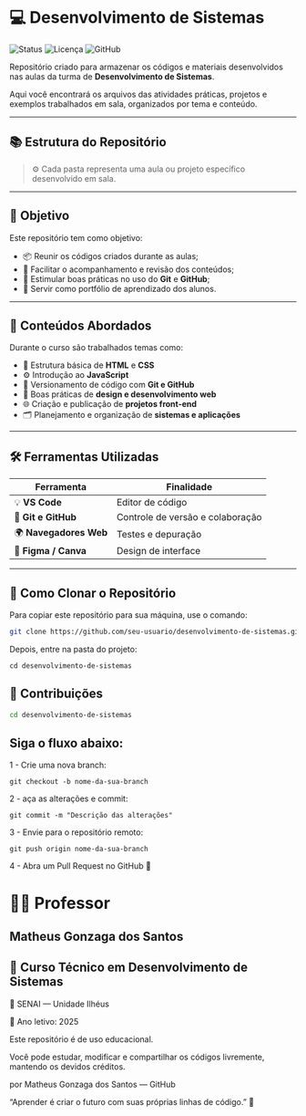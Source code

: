 # 💻 Desenvolvimento de Sistemas

![Status](https://img.shields.io/badge/Status-Em%20Desenvolvimento-blue)
![Licença](https://img.shields.io/badge/Licen%C3%A7a-Educacional-green)
![GitHub](https://img.shields.io/badge/Feito%20com-%E2%9D%A4%EF%B8%8F%20no%20SENAI-red)

Repositório criado para armazenar os códigos e materiais desenvolvidos nas aulas da turma de **Desenvolvimento de Sistemas**.

Aqui você encontrará os arquivos das atividades práticas, projetos e exemplos trabalhados em sala, organizados por tema e conteúdo.

---

## 📚 Estrutura do Repositório


> ⚙️ Cada pasta representa uma aula ou projeto específico desenvolvido em sala.

---

## 🚀 Objetivo

Este repositório tem como objetivo:

- 📦 Reunir os códigos criados durante as aulas;  
- 📘 Facilitar o acompanhamento e revisão dos conteúdos;  
- 🔄 Estimular boas práticas no uso do **Git** e **GitHub**;  
- 💼 Servir como portfólio de aprendizado dos alunos.

---

## 🧠 Conteúdos Abordados

Durante o curso são trabalhados temas como:

- 🧱 Estrutura básica de **HTML** e **CSS**  
- ⚙️ Introdução ao **JavaScript**  
- 🔀 Versionamento de código com **Git e GitHub**  
- 🎨 Boas práticas de **design e desenvolvimento web**  
- 🌐 Criação e publicação de **projetos front-end**  
- 🗂️ Planejamento e organização de **sistemas e aplicações**  

---

## 🛠️ Ferramentas Utilizadas

| Ferramenta | Finalidade |
|-------------|------------|
| 💡 **VS Code** | Editor de código |
| 🧭 **Git e GitHub** | Controle de versão e colaboração |
| 🌍 **Navegadores Web** | Testes e depuração |
| 🎨 **Figma / Canva** | Design de interface |

---

## 📄 Como Clonar o Repositório

Para copiar este repositório para sua máquina, use o comando:

```bash
git clone https://github.com/seu-usuario/desenvolvimento-de-sistemas.git
```
Depois, entre na pasta do projeto:
```
cd desenvolvimento-de-sistemas
```
## 🤝 Contribuições

```bash
cd desenvolvimento-de-sistemas
```
## Siga o fluxo abaixo:

1 - Crie uma nova branch:
```
git checkout -b nome-da-sua-branch
```
2 - aça as alterações e commit:
```
git commit -m "Descrição das alterações"
```
3 - Envie para o repositório remoto:
```
git push origin nome-da-sua-branch
```
4 - Abra um Pull Request no GitHub 🚀

# 👨‍🏫 Professor

## Matheus Gonzaga dos Santos

## 📘 Curso Técnico em Desenvolvimento de Sistemas

🏫 SENAI — Unidade Ilhéus

📅 Ano letivo: 2025

Este repositório é de uso educacional.

Você pode estudar, modificar e compartilhar os códigos livremente, mantendo os devidos créditos.

por Matheus Gonzaga dos Santos — GitHub

“Aprender é criar o futuro com suas próprias linhas de código.” 💬

